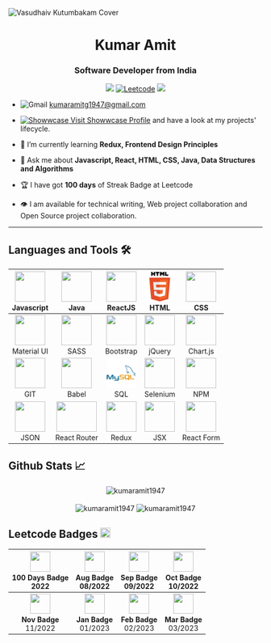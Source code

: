 ![Vasudhaiv Kutumbakam Cover](https://user-images.githubusercontent.com/39863626/230668711-1d40ebc2-e90f-4aa8-9ab3-59206ac0786d.png)

<h1 align="center">Kumar Amit</h1>
<h3 align="center">Software Developer from India</h3>
<div align="center"> 
  <a href="https://kumaramit1947.hashnode.dev/" target="_blank"><img src="https://img.shields.io/badge/Hashnode-2962FF?style=for-the-badge&logo=hashnode&logoColor=white"/></a>
  <a href="https://www.leetcode.com/kumaramit1947" target="_blank"><img src="https://img.shields.io/badge/-LeetCode-FFA116?style=for-the-badge&logo=LeetCode&logoColor=black" alt="Leetcode" /></a>
  <a href="https://www.linkedin.com/in/kumaramit1947"><img src="https://img.shields.io/badge/LinkedIn-0077B5?style=for-the-badge&logo=linkedin&logoColor=white"/></a>
</div>

- <img src="https://www.logo.wine/a/logo/Gmail/Gmail-Logo.wine.svg" height="20" width="20" alt="Gmail" /> <span height="50px">kumaramitg1947@gmail.com</span>
- <a href="https://www.showwcase.com/kumaramit1947" target="_blank"><img src="https://media.licdn.com/dms/image/C4E0BAQEQ8GtXpihTlA/company-logo_200_200/0/1633746807779?e=2147483647&v=beta&t=Q78zCmTAjAG1dY08IB6YfD2zCOfrpWSqsvKqlnm1agU" height="20" width="20" alt="Showwcase" /> Visit Showwcase Profile</a> <span> and have a look at my projects' lifecycle.</span>

- 🌱 I’m currently learning **Redux, Frontend Design Principles**
- 💬 Ask me about **Javascript, React, HTML, CSS, Java, Data Structures and Algorithms**
- 🏆 I have got **100 days** of Streak Badge at Leetcode
-  :eye: I am available for technical writing, Web project collaboration and Open Source project collaboration.


**********************************************************
## Languages and Tools 🛠
<div align="center">

| <div><div align="center"><img height="60" width="60" src="https://knowbility.org/media/pages/blog/the-myth-of-javascript-accessibility/fc4717b7ec-1662134552/javascriptlogosmall.png"/></div><div align="center">Javascript</div></div> | <div><div align="center"><img height="60" width="60" src="https://img.icons8.com/color/512/java-coffee-cup-logo--v1.png"/></div><div align="center">Java</div></div>                           | <div><div align="center"><img height="60" width="60" src="https://cdn4.iconfinder.com/data/icons/logos-3/600/React.js_logo-512.png"/></div><div align="center">ReactJS</div></div>                      | <div><div align="center"><img height="60" width="60" src="https://raw.githubusercontent.com/devicons/devicon/master/icons/html5/html5-original-wordmark.svg"/></div><div align="center">HTML</div></div>                     | <div><div align="center"><img height="60" width="60" src="https://cdn.freebiesupply.com/logos/large/2x/css3-logo-png-transparent.png"/></div><div align="center">CSS</div></div>                        |
|:---------------------------------------------------------------------------------------------------------------------------------------------------------------------------------------------------------------------------------------:|------------------------------------------------------------------------------------------------------------------------------------------------------------------------------------------------|---------------------------------------------------------------------------------------------------------------------------------------------------------------------------------------------------------|------------------------------------------------------------------------------------------------------------------------------------------------------------------------------------------------------------------------------|---------------------------------------------------------------------------------------------------------------------------------------------------------------------------------------------------------|
| <div><div align="center"><img height="60" width="60" src="https://www.pngitem.com/pimgs/m/577-5779757_react-material-ui-logo-hd-png-download.png"/></div><div align="center">Material UI</div></div>                                    | <div><div align="center"><img height="60" width="60" src="https://www.pngkit.com/png/detail/377-3771972_sass.png"/></div><div align="center">SASS</div></div>                                  | <div><div align="center"><img height="60" width="60" src="https://getbootstrap.com/docs/5.3/assets/brand/bootstrap-logo-shadow.png"/></div><div align="center">Bootstrap</div></div>                    | <div><div align="center"><img height="60" width="60" src="https://w7.pngwing.com/pngs/1004/13/png-transparent-jquery-hd-logo.png"/></div><div align="center">jQuery</div></div>                                              | <div><div align="center"><img height="60" width="60" src="https://www.chartjs.org/img/chartjs-logo.svg"/></div><div align="center">Chart.js</div></div>                                                 |
| <div><div align="center"><img height="60" width="60" src="https://www.vectorlogo.zone/logos/git-scm/git-scm-icon.svg"/></div><div align="center">GIT</div></div>                                                                        | <div><div align="center"><img height="60" width="60" src="https://www.vectorlogo.zone/logos/babeljs/babeljs-icon.svg"/></div><div align="center">Babel</div></div>                             | <div><div align="center"><img height="60" width="60" src="https://raw.githubusercontent.com/devicons/devicon/master/icons/mysql/mysql-original-wordmark.svg"/></div><div align="center">SQL</div></div> | <div><div align="center"><img height="60" width="60" src="https://raw.githubusercontent.com/detain/svg-logos/780f25886640cef088af994181646db2f6b1a3f8/svg/selenium-logo.svg"/></div><div align="center">Selenium</div></div> | <div><div align="center"><img height="60" width="60" src="https://cdn.freebiesupply.com/logos/thumbs/2x/npm-logo.png"/></div><div align="center">NPM</div></div>                                        |
| <div><div align="center"><img height="60" width="60" src="https://stack-icons.showwcase.com/JSON.png"/></div><div align="center">JSON</div></div>                                                                                       | <div><div align="center"><img height="60" width="80" src="https://static-00.iconduck.com/assets.00/react-router-icon-512x279-zswz065s.png"/></div><div align="center">React Router</div></div> | <div><div align="center"><img height="60" width="60" src="https://raw.githubusercontent.com/reduxjs/redux/master/logo/logo.png"/></div><div align="center">Redux</div></div>                            | <div><div align="center"><img height="60" width="60" src="https://raw.githubusercontent.com/jsx-ir/logo/master/jsx.png"/></div><div align="center">JSX</div></div>                                                           | <div><div align="center"><img height="60" width="60" src="https://publiuslogic.com/static/a3f4d53fc7b235c15718fbd5e7fbd080/dd45a/react-hook-form.png"/></div><div align="center">React Form</div></div> |

</div>

## Github Stats 📈
<div align="center"><img align="center" src="https://github-readme-stats.vercel.app/api/top-langs?username=kumaramit1947&theme=shades-of-purple&show_icons=true&locale=en&layout=compact" alt="kumaramit1947" /></div>
</br>

<div align="center">
<img align="center" src="https://github-readme-stats.vercel.app/api?username=kumaramit1947&theme=shades-of-purple&show_icons=true&locale=en" alt="kumaramit1947" />

<img align="center" src="https://github-readme-streak-stats.herokuapp.com/?user=kumaramit1947&theme=shades-of-purple" alt="kumaramit1947" />
</div>


## Leetcode Badges <img src="https://cdn.iconscout.com/icon/free/png-256/leetcode-3521542-2944960.png" height="20" width="20"/>
<div align="center">
  
 
| <div><div align="center"><img height="40" width="40" src="https://leetcode.com/static/images/badges/2022/lg/2022-annual-100.png"/></div><div align="center"><b>100 Days Badge</b></div><div align="center">2022</div></div> | <div><div align="center"><img height="40" width="40" src="https://leetcode.com/static/images/badges/dcc-2022-8.png"/></div><div align="center"><b>Aug Badge</b></div><div align="center">08/2022</div></div> | <div><div align="center"><img height="40" width="40" src="https://leetcode.com/static/images/badges/dcc-2022-9.png"/></div><div align="center"><b>Sep Badge</b></div><div align="center">09/2022</div></div> | <div><div align="center"><img height="40" width="40" src="https://leetcode.com/static/images/badges/dcc-2022-10.png"/></div><div align="center"><b>Oct Badge</b></div><div align="center">10/2022</div></div> |
|---|---|---|---|
| <div><div align="center"><img height="40" width="40" src="https://leetcode.com/static/images/badges/dcc-2022-11.png"/></div><div align="center"><b>Nov Badge</b></div><div align="center">11/2022</div></div> | <div><div align="center"><img height="40" width="40" src="https://leetcode.com/static/images/badges/dcc-2023-1.png"/></div><div align="center"><b>Jan Badge</b></div><div align="center">01/2023</div></div> | <div><div align="center"><img height="40" width="40" src="https://leetcode.com/static/images/badges/dcc-2023-2.png"/></div><div align="center"><b>Feb Badge</b></div><div align="center">02/2023</div></div> | <div><div align="center"><img height="40" width="40" src="https://leetcode.com/static/images/badges/dcc-2023-3.png"/></div><div align="center"><b>Mar Badge</b></div><div align="center">03/2023</div></div> |
 
 
</div>
